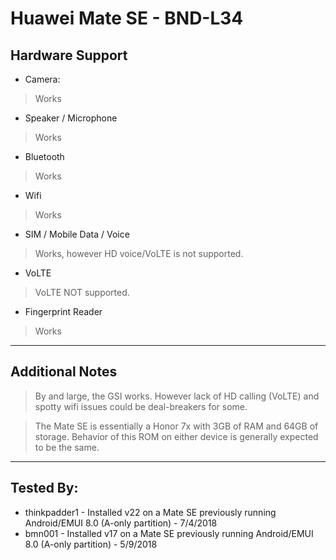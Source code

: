 # Huawei Mate SE - BND-L34

## Hardware Support

* Camera:
> Works

* Speaker / Microphone
> Works

* Bluetooth
> Works

* Wifi
> Works

* SIM / Mobile Data / Voice
> Works, however HD voice/VoLTE is not supported.

* VoLTE
> VoLTE NOT supported.

* Fingerprint Reader
> Works

***
## Additional Notes

> By and large, the GSI works.  However lack of HD calling (VoLTE) and spotty wifi issues could be deal-breakers for some.

> The Mate SE is essentially a Honor 7x with 3GB of RAM and 64GB of storage.  Behavior of this ROM on either device is generally expected to be the same.

***

## Tested By:
* thinkpadder1 - Installed v22 on a Mate SE previously running Android/EMUI 8.0 (A-only partition) - 7/4/2018
* bmn001 - Installed v17 on a Mate SE previously running Android/EMUI 8.0 (A-only partition) - 5/9/2018